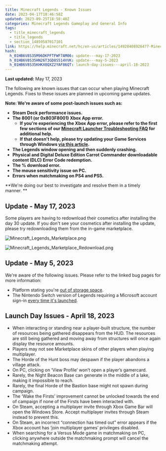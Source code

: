 ```yaml
---
title: Minecraft Legends - Known Issues
date: 2023-04-17T18:46:58Z
updated: 2023-09-25T18:58:40Z
categories: Minecraft Legends Gameplay and General Info
tags:
  - title_minecraft_legends
  - title_legends
  - section_14859587017101
link: https://help.minecraft.net/hc/en-us/articles/14928408926477-Minecraft-Legends-Known-Issues
hash:
  h_01HB6V8S35M96DKPFTFWF7AM06: update---may-17-2023
  h_01HB6V8S35HN26T3GD8S514VVK: update---may-5-2023
  h_01HB6V8S35KHKX8QXZ2YAF86QT: launch-day-issues---april-18-2023
---
```


**Last updated:** May 17, 2023

The following are known issues that can occur when playing Minecraft Legends. Fixes to these issues are planned in upcoming game updates.

**Note: We're aware of some post-launch issues such as:**

- **Steam Deck performance issues.**
- **The 8001 (or 0x803F8001) Xbox App error.**
  - **If you're experiencing the Xbox App error, please refer to the first few sections of our [Minecraft Launcher Troubleshooting FAQ](../Minecraft-Launcher-Support/Minecraft-Launcher-Support.md#h_01GAHKDWEKS8JMH6W5KW7KAY2Y) for additional help.**
  - **If that doesn't help, please try updating your Game Services through Windows [via this article](https://support.xbox.com/en-US/help/games-apps/troubleshooting/troubleshoot-games-windows-10).**
- **The Legends window opening and then suddenly crashing.**
- **Physical and Digital Deluxe Edition Carrot Commander downloadable content (DLC) Error Code redemption.**
- **The % download error.**
- **The mouse sensitivity issue on PC.**
- **Errors when matchmaking on PS4 and PS5.**

**We're doing our best to investigate and resolve them in a timely manner. **

## Update - May 17, 2023

Some players are having to redownload their cosmetics after installing the day 30 update. If you don't see your cosmetics after installing the update, please try redownloading them from the in-game marketplace.

![Minecraft_Legends_Marketplace.png](https://minecrafthelp.zendesk.com/hc/article_attachments/15864302037133)

![Minecraft_Legends_Marketplace_Redownload.png](https://minecrafthelp.zendesk.com/hc/article_attachments/15864606721293)

## Update - May 5, 2023

We're aware of the following issues. Please refer to the linked bug pages for more information:

- Platform stating you're [out of storage space](https://bugs.mojang.com/browse/MCLG-106).
- The Nintendo Switch version of Legends requiring a Microsoft account sign-in [every time it's launched](https://bugs.mojang.com/browse/MCLG-64).

## Launch Day Issues - April 18, 2023

- When interacting or standing near a player-built structure, the number of resources being gathered disappears from the HUD. The resources are still being gathered and moving away from structures will once again display the resource amounts.
- Players may not see Marketplace skins of other players when playing multiplayer.
- The Horde of the Hunt boss may despawn if the player abandons a village attack.
- On PC, clicking on ‘View Profile’ won’t open a player’s gamercard.
- Rarely, the Night Beacon Base can generate in the middle of a lake, making it impossible to reach.
- Rarely, the final Horde of the Bastion base might not spawn during campaign.
- The ‘Wake the Firsts’ improvement cannot be unlocked towards the end of campaign if none of the Firsts have been interacted with.
- On Steam, accepting a multiplayer invite through Xbox Game Bar will open the Windows Store. Accept multiplayer invites through Steam instead to prevent this.
- On Steam, an incorrect “connection has timed out” error appears if the Xbox account has ‘join multiplayer games’ privileges disabled.
- When searching for a Versus Mode game in matchmaking on PC, clicking anywhere outside the matchmaking prompt will cancel the matchmaking attempt.
